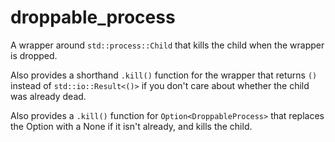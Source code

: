 # droppable_process

A wrapper around `std::process::Child` that kills the child when the wrapper is dropped.

Also provides a shorthand `.kill()` function for the wrapper that returns `()` instead of `std::io::Result<()>` if you don't care about whether the child was already dead.

Also provides a `.kill()` function for `Option<DroppableProcess>` that replaces the Option with a None if it isn't already, and kills the child.

